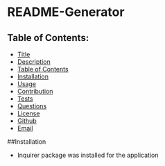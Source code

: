 # README-Generator
## Table of Contents:
* [Title](#README-Generaot)
* [Description](#Description)
* [Table of Contents](#TableofContents)
* [Installation](#Installation)
* [Usage](#Usage)
* [Contribution](#Contribution)
* [Tests](#Tests)
* [Questions](#Questions)
* [License](#License)
* [Github](#Github)
* [Email](#Email)

##Installation 
- Inquirer package was installed for the application


